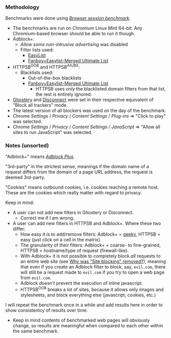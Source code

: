 ### Methodology

Benchmarks were done using [*Browser session benchmark*](https://github.com/gorhill/sessbench).

- The benchmarks are run on Chromium Linux Mint 64-bit. Any Chromium-based browser should be able to run it though.
- Adblock+:
    * _Allow some non-intrusive advertising_ was disabled
    * Filter lists used:
        - [EasyList](https://easylist-downloads.adblockplus.org/easylist.txt)
        - [Fanboy+Easylist-Merged Ultimate List](http://www.fanboy.co.nz/filters.html)
- HTTPSB<sup>OOB</sup> and HTTPSB<sup>AA/BX</sup>:
    * Blacklists used:
        - Out-of-the-box blacklists
        - [Fanboy+Easylist-Merged Ultimate List](http://www.fanboy.co.nz/filters.html)
            * HTTPSB uses _only_ the blacklisted domain filters from that list, the rest is entirely ignored.
- [Ghostery](http://www.ghostery.com/) and [Disconnect](https://disconnect.me/) were set in their respective equivalent of "Block all trackers" mode.
- The latest version of all blockers was used on the day of the benchmark.
- Chrome *Settings* / *Privacy* / *Content Settings* / *Plug-ins* => "Click to play" was selected.
- Chrome *Settings* / *Privacy* / *Content Settings* / *JavaScript* => "Allow all sites to run JavaScript" was selected.

### Notes (unsorted)

"Adblock+" means [*Adblock Plus*](https://adblockplus.org/).

"3rd-party" in the strictest sense, meanings if the domain name of a request differs from the domain of a page URL address, the request is deemed 3rd-party.

"Cookies" means outbound cookies, i.e. cookies reaching a remote host. These are the cookies which really matter with regard to privacy.

Keep in mind:
- A user can not add new filters in Ghostery or Disconnect.
    * Correct me if I am wrong.
- A user can add new filters in HTTPSB and Adblock+. Where these two differ:
    * How easy it is to add/remove filters: Adblock+ = [geeky](https://adblockplus.org/en/filters), HTTPSB = easy (just click on a cell in the matrix).
    * The granularity of their filters: Adblock+ = coarse- to fine-grained, HTTPSB = hostname/type of request (firewall-like).
    * With Adblock+ it is not possible to completely block *all* requests to an entire web site (see [Why was "Site blocking" removed?](https://web.archive.org/web/20111206122411/https://adblockplus.org/en/faq_features#siteblock)), meaning that even if you create an Adblock filter to block, say, `evil.com`, there will still be a request made to `evil.com` if you try to open a web page from `evil.com`.
    * Adblock doesn't prevent the execution of inline javascript.
    * HTTPSB<sup>OOB</sup> breaks a lot of sites, because it allows only images and stylesheets, and block everything else (javascript, cookies, etc.)

I will repeat the benchmark once in a while and add results here in order to show consistentcy of results over time.
- Keep in mind contents of benchmarked web pages will obviously change, so results are meaningful when compared to each other within the same benchmark.